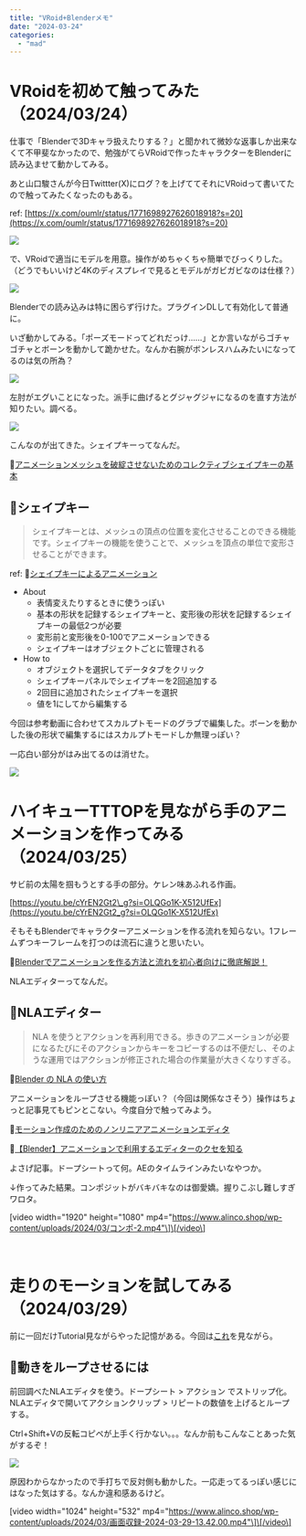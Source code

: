 ```yaml
---
title: "VRoid+Blenderメモ"
date: "2024-03-24"
categories: 
  - "mad"
---
```


# VRoidを初めて触ってみた（2024/03/24）

仕事で「Blenderで3Dキャラ扱えたりする？」と聞かれて微妙な返事しか出来なくて不甲斐なかったので、勉強がてらVRoidで作ったキャラクターをBlenderに読み込ませて動かしてみる。

あと山口駿さんが今日Twittter(X)にログ？を上げててそれにVRoidって書いてたので触ってみたくなったのもある。

ref: [https://x.com/oumlr/status/1771698927626018918?s=20](https://x.com/oumlr/status/1771698927626018918?s=20)

![](../../images/スクリーンショット-2024-03-24-14.56.13.png)

<!--more-->

で、VRoidで適当にモデルを用意。操作がめちゃくちゃ簡単でびっくりした。（どうでもいいけど4Kのディスプレイで見るとモデルがガビガビなのは仕様？）

![](../../images/%E3%82%B9%E3%82%AF%E3%83%AA%E3%83%BC%E3%83%B3%E3%82%B7%E3%83%A7%E3%83%83%E3%83%88-2024-03-24-14.05.30.png)

Blenderでの読み込みは特に困らず行けた。プラグインDLして有効化して普通に。

いざ動かしてみる。「ポーズモードってどれだっけ……」とか言いながらゴチャゴチャとボーンを動かして跪かせた。なんか右腕がボンレスハムみたいになってるのは気の所為？

![](../../images/%E3%82%B9%E3%82%AF%E3%83%AA%E3%83%BC%E3%83%B3%E3%82%B7%E3%83%A7%E3%83%83%E3%83%88-2024-03-24-14.09.53.png)

左肘がエグいことになった。派手に曲げるとグジャグジャになるのを直す方法が知りたい。調べる。

![](../../images/%E3%82%B9%E3%82%AF%E3%83%AA%E3%83%BC%E3%83%B3%E3%82%B7%E3%83%A7%E3%83%83%E3%83%88-2024-03-24-14.11.55.png)

こんなのが出てきた。シェイプキーってなんだ。

📝[アニメーションメッシュを破綻させないためのコレクティブシェイプキーの基本](https://mmd-blender.fandom.com/ja/wiki/%E3%82%A2%E3%83%8B%E3%83%A1%E3%83%BC%E3%82%B7%E3%83%A7%E3%83%B3%E3%83%A1%E3%83%83%E3%82%B7%E3%83%A5%E3%82%92%E7%A0%B4%E7%B6%BB%E3%81%95%E3%81%9B%E3%81%AA%E3%81%84%E3%81%9F%E3%82%81%E3%81%AE%E3%82%B3%E3%83%AC%E3%82%AF%E3%83%86%E3%82%A3%E3%83%96%E3%82%B7%E3%82%A7%E3%82%A4%E3%83%97%E3%82%AD%E3%83%BC%E3%81%AE%E5%9F%BA%E6%9C%AC)

## 📍シェイプキー

> シェイプキーとは、メッシュの頂点の位置を変化させることのできる機能です。シェイプキーの機能を使うことで、メッシュを頂点の単位で変形させることができます。

ref: 📝[シェイプキーによるアニメーション](https://blender3d.biz/simpleanimation3dcg_deformed_shapekeys.html)

- About
    - 表情変えたりするときに使うっぽい
    - 基本の形状を記録するシェイプキーと、変形後の形状を記録するシェイプキーの最低2つが必要
    - 変形前と変形後を0-100でアニメーションできる
    - シェイプキーはオブジェクトごとに管理される
- How to
    - オブジェクトを選択してデータタブをクリック
    - シェイプキーパネルでシェイプキーを2回追加する
    - 2回目に追加されたシェイプキーを選択
    - 値を1にしてから編集する

今回は参考動画に合わせてスカルプトモードのグラブで編集した。ボーンを動かした後の形状で編集するにはスカルプトモードしか無理っぽい？

一応白い部分がはみ出てるのは消せた。

![](../../images/%E3%82%B9%E3%82%AF%E3%83%AA%E3%83%BC%E3%83%B3%E3%82%B7%E3%83%A7%E3%83%83%E3%83%88-2024-03-24-14.48.54.png)

# ハイキューTTTOPを見ながら手のアニメーションを作ってみる（2024/03/25）

サビ前の太陽を掴もうとする手の部分。ケレン味あふれる作画。

[https://youtu.be/cYrEN2Gt2\_g?si=OLQGo1K-X512UfEx](https://youtu.be/cYrEN2Gt2_g?si=OLQGo1K-X512UfEx)

そもそもBlenderでキャラクターアニメーションを作る流れを知らない。1フレームずつキーフレームを打つのは流石に違うと思いたい。

📝[Blenderでアニメーションを作る方法と流れを初心者向けに徹底解説！](https://udemy.benesse.co.jp/design/blender-animation.html)

NLAエディターってなんだ。

## 📍NLAエディター

> NLA を使うとアクションを再利用できる。歩きのアニメーションが必要になるたびにそのアクションからキーをコピーするのは不便だし、そのような運用ではアクションが修正された場合の作業量が大きくなりすぎる。

📝[Blender の NLA の使い方](https://dskjal.com/blender/nla-usage.html)

アニメーションをループさせる機能っぽい？（今回は関係なさそう）操作はちょっと記事見てもピンとこない。今度自分で触ってみよう。

📝[モーション作成のためのノンリニアアニメーションエディタ](https://qiita.com/yukimituki11/items/f74b4d4e85b2c4c012b9)

📝[【Blender】アニメーションで利用するエディターのクセを知る](https://note.com/info_/n/n3485c541285c)

よさげ記事。ドープシートって何。AEのタイムラインみたいなやつか。

↓作ってみた結果。コンポジットがバキバキなのは御愛嬌。握りこぶし難しすぎワロタ。

\[video width="1920" height="1080" mp4="https://www.alinco.shop/wp-content/uploads/2024/03/コンポ-2.mp4"\]\[/video\]

 

# 走りのモーションを試してみる（2024/03/29）

前に一回だけTutorial見ながらやった記憶がある。今回は[これ](https://x.com/leedoppo/status/1407428178503561216?s=20)を見ながら。

## 📝動きをループさせるには

前回調べたNLAエディタを使う。ドープシート > アクション でストリップ化。NLAエディタで開いてアクションクリップ > リピートの数値を上げるとループする。

Ctrl+Shift+Vの反転コピペが上手く行かない。。。なんか前もこんなことあった気がするぞ！

![](../../images/%E3%82%B9%E3%82%AF%E3%83%AA%E3%83%BC%E3%83%B3%E3%82%B7%E3%83%A7%E3%83%83%E3%83%88-2024-03-29-13.23.35.png)

原因わからなかったので手打ちで反対側も動かした。一応走ってるっぽい感じにはなった気はする。なんか違和感あるけど。

\[video width="1024" height="532" mp4="https://www.alinco.shop/wp-content/uploads/2024/03/画面収録-2024-03-29-13.42.00.mp4"\]\[/video\]
